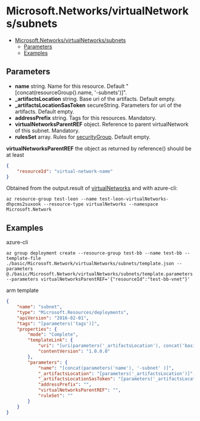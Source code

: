 # Microsoft.Networks/virtualNetworks/subnets
- [Microsoft.Networks/virtualNetworks/subnets](#microsoftnetworksvirtualnetworkssubnets)
    - [Parameters](#parameters)
    - [Examples](#examples)
## Parameters
- **name** string. Name for this resource. Default "[concat(resourceGroup().name, '-subnets')]".
- **_artifactsLocation** string. Base uri of the artifacts. Default empty.
- **_artifactsLocationSasToken** secureString. Parameters for uri of the artifacts. Default empty.
- **addressPrefix** string. Tags for this resources. Mandatory.
- **virtualNetworksParentREF** object. Reference to parent virtualNetwork of this subnet. Mandatory.
- **rulesSet** array. Rules for [securityGroup](../../networkSecurityGroups/securityRules/help.md#need-security-rules). Default empty.

**virtualNetworksParentREF** the object as returned by reference() should be at least
```json
{
    "resourceId": "virtual-network-name"
}
```
Obtained from the output.result of [virtualNetworks](../help.md) and with azure-cli:
```console
az resource-group test-leon --name test-leon-virtualNetworks-dhpcms2suxook --resource-type virtualNetworks --namespace Microsoft.Network
```
## Examples
azure-cli
```console
az group deployment create --resource-group test-bb --name test-bb --template-file ./basic/Microsoft.Network/virtualNetworks/subnets/template.json --parameters @./basic/Microsoft.Network/virtualNetworks/subnets/template.parameters.json --parameters virtualNetworksParentREF='{"resourceId":"test-bb-vnet"}'
```
arm template
```json
{
    "name": "subnet",
    "type": "Microsoft.Resources/deployments",
    "apiVersion": "2016-02-01",
    "tags": "[parameters('tags')]",
    "properties": {
        "mode": "Complete",
        "templateLink": {
            "uri": "[uri(parameters('_artifactsLocation'), concat('basic/Microsoft.Network/virtualNetworks/subnets/template.json', parameters('_artifactsLocationSasToken')))]",
            "contentVersion": "1.0.0.0"
        },
        "parameters": {
            "name": "[concat(parameters('name'), '-subnet' )]",
            "_artifactsLocation": "[parameters('_artifactsLocation')]",
            "_artifactsLocationSasToken": "[parameters('_artifactsLocationSasToken')]",
            "addressPrefix": "",
            "virtualNetworksParentREF": "",
            "ruleSet": ""
        }
    }
}
```